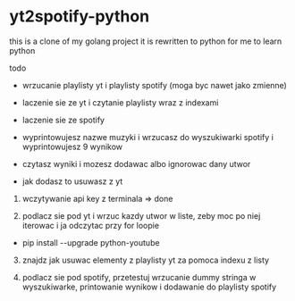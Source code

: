 # yt2spotify-python
this is a clone of my golang project
it is rewritten to python for me to learn python


todo
- wrzucanie playlisty yt i playlisty spotify (moga byc nawet jako zmienne)
- laczenie sie ze yt i czytanie playlisty wraz z indexami
- laczenie sie ze spotify 

- wyprintowujesz nazwe muzyki i wrzucasz do wyszukiwarki spotify i wyprintowujesz 9 wynikow
- czytasz wyniki i mozesz dodawac albo ignorowac dany utwor
- jak dodasz to usuwasz z yt

1. wczytywanie api key z terminala => done

2. podlacz sie pod yt i wrzuc kazdy utwor w liste, zeby moc po niej iterowac i ja odczytac przy for loopie
- pip install --upgrade python-youtube



3. znajdz jak usuwac elementy z playlisty yt za pomoca indexu z listy


4. podlacz sie pod spotify, przetestuj wrzucanie dummy stringa w wyszukiwarke, printowanie wynikow i dodawanie do playlisty spotify

